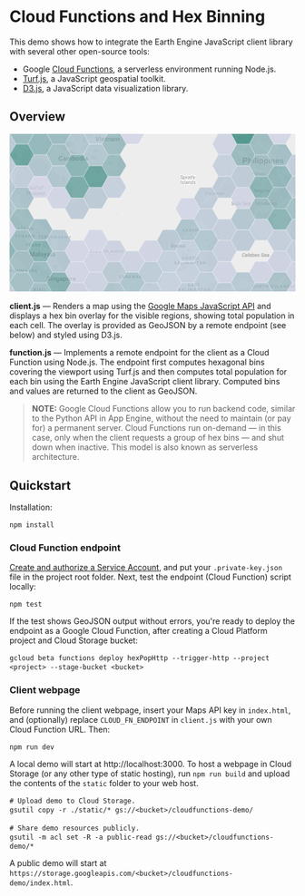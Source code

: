 # Cloud Functions and Hex Binning

This demo shows how to integrate the Earth Engine JavaScript client library with
several other open-source tools:

-   Google [Cloud Functions](https://cloud.google.com/functions/), a serverless
    environment running Node.js.
-   [Turf.js](http://turfjs.org/), a JavaScript geospatial toolkit.
-   [D3.js](https://d3js.org/), a JavaScript data visualization library.

## Overview

![Preview](./preview.png)

**client.js** — Renders a map using the [Google Maps JavaScript
API](https://developers.google.com/maps/documentation/javascript/) and displays
a hex bin overlay for the visible regions, showing total population in each
cell. The overlay is provided as GeoJSON by a remote endpoint (see below) and
styled using D3.js.

**function.js** — Implements a remote endpoint for the client as a Cloud
Function using Node.js. The endpoint first computes hexagonal bins covering the
viewport using Turf.js and then computes total population for each bin using
the Earth Engine JavaScript client library. Computed bins and values are
returned to the client as GeoJSON.

> **NOTE:** Google Cloud Functions allow you to run backend code, similar
> to the Python API in App Engine, without the need to maintain (or pay for) a
> permanent server. Cloud Functions run on-demand — in this case, only when the
> client requests a group of hex bins — and shut down when inactive. This model
> is also known as serverless architecture.

## Quickstart

Installation:

```
npm install
```

### Cloud Function endpoint

[Create and authorize a Service
Account](https://developers.google.com/earth-engine/service_account), and put
your `.private-key.json` file in the project root folder. Next, test the
endpoint (Cloud Function) script locally:

```
npm test
```

If the test shows GeoJSON output without errors, you're ready to deploy the
endpoint as a Google Cloud Function, after creating a Cloud Platform project and
Cloud Storage bucket:

```
gcloud beta functions deploy hexPopHttp --trigger-http --project <project> --stage-bucket <bucket>
```

### Client webpage

Before running the client webpage, insert your Maps API key in `index.html`, and
(optionally) replace `CLOUD_FN_ENDPOINT` in `client.js` with your own Cloud
Function URL. Then:

```
npm run dev
```

A local demo will start at http://localhost:3000. To host a webpage in Cloud
Storage (or any other type of static hosting), run `npm run build` and upload
the contents of the `static` folder to your web host.

```
# Upload demo to Cloud Storage.
gsutil copy -r ./static/* gs://<bucket>/cloudfunctions-demo/

# Share demo resources publicly.
gsutil -m acl set -R -a public-read gs://<bucket>/cloudfunctions-demo/*
```

A public demo will start at
`https://storage.googleapis.com/<bucket>/cloudfunctions-demo/index.html`.
